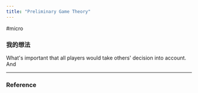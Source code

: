 ```yaml
---
title: "Preliminary Game Theory"
---
```


#micro

### 我的想法

What's important that all players would take others' decision into account. And 

---



### Reference 

